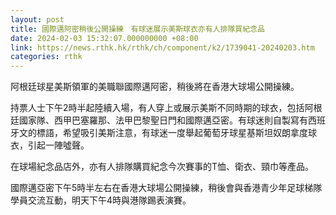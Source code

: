 ```yaml
---
layout: post
title: 國際邁阿密稍後公開操練　有球迷展示美斯球衣亦有人排隊買紀念品
date: 2024-02-03 15:32:07.000000000 +08:00
link: https://news.rthk.hk/rthk/ch/component/k2/1739041-20240203.htm
categories: rthk
---
```


阿根廷球星美斯領軍的美職聯國際邁阿密，稍後將在香港大球場公開操練。

持票人士下午2時半起陸續入場，有人穿上或展示美斯不同時期的球衣，包括阿根廷國家隊、西甲巴塞羅那、法甲巴黎聖日門和國際邁亞密。有球迷則自製寫有西班牙文的標語，希望吸引美斯注意，有球迷一度舉起葡萄牙球星基斯坦奴朗拿度球衣，引起一陣噓聲。

在球場紀念品店外，亦有人排隊購買紀念今次賽事的T恤、衛衣、頸巾等產品。

國際邁亞密下午5時半左右在香港大球場公開操練，稍後會與香港青少年足球梯隊學員交流互動，明天下午4時與港隊踢表演賽。
